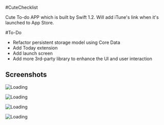 #CuteChecklist

Cute To-do APP which is built by Swift 1.2. Will add iTune's link when it's launched to App Store.

#To-Do

- Refactor persistent storage model using Core Data
- Add Today extension
- Add launch screen
- Add more 3rd-party library to enhance the UI and user interaction

## Screenshots

![Loading](https://raw.githubusercontent.com/hotogwc/CuteChecklists/master/checklist%20screenshots/1.png)

![Loading](https://raw.githubusercontent.com/hotogwc/CuteChecklists/master/checklist%20screenshots/2.png)

![Loading](https://raw.githubusercontent.com/hotogwc/CuteChecklists/master/checklist%20screenshots/3.png)

![Loading](https://raw.githubusercontent.com/hotogwc/CuteChecklists/master/checklist%20screenshots/4.png)